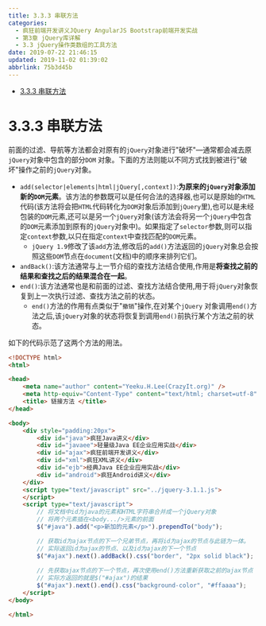 ```yaml
---
title: 3.3.3 串联方法
categories: 
  - 疯狂前端开发讲义JQuery AngularJS Bootstrap前端开发实战
  - 第3章 jQuery库详解
  - 3.3 jQuery操作类数组的工具方法
date: 2019-07-22 21:46:15
updated: 2019-11-02 01:39:02
abbrlink: 75b3d45b
---
```

- [3.3.3 串联方法](/ReadingNotes/75b3d45b/#3-3-3-串联方法)

<!--more-->
<script src="https://cdn.bootcss.com/jquery/3.4.0/jquery.slim.min.js"></script>
<script>$(document).ready(function () {$(".post-body > ul:nth-child(1)").hide();});</script>

<!--end-->
<!--SSTStart-->
# 3.3.3 串联方法 #
前面的过滤、导航等方法都会对原有的`jQuery`对象进行"破坏"—通常都会减去原`jQuery`对象中包含的部分`DOM` 对象。下面的方法则能以不同方式找到被进行"破坏"操作之前的`jQuery`对象。
- `add(selector|elements|html|jQuery[,context])`:**为原来的`jQuery`对象添加新的`DOM`元素**。该方法的参数既可以是任何合法的选择器,也可以是原始的`HTML`代码(该方法将会把`HTML`代码转化为`DOM`对象后添加到`jQuery`里),也可以是未经包装的`DOM`元素,还可以是另一个`jQuery`对象(该方法会将另一个`jQuery`中包含的`DOM`元素添加到原有的`jQuery`对象中)。如果指定了`selector`参数,则可以指定`context`参数,以只在指定`context`中查找匹配的`DOM`元素。
    - `jQuery 1.9`修改了该`add`方法,修改后的`add()`方法返回的`jQuery`对象总会按照这些`DOM`节点在`document`(文档)中的顺序来排列它们。
- `andBack()`:该方法通常与上一节介绍的查找方法结合使用,作用是**将查找之前的结果和查找之后的结果混合在一起**。
- `end()`:该方法通常也是和前面的过滤、查找方法结合使用,用于将`jQuery`对象恢复到上一次执行过滤、查找方法之前的状态。
    - `end()`方法的作用有点类似于"`撤销`"操作,在对某个`jQuery` 对象调用`end()`方法之后,该`jQuery`对象的状态将恢复到调用`end()`前执行某个方法之前的状态。
<!--SSTStop-->
如下的代码示范了这两个方法的用法。
```html
<!DOCTYPE html>
<html>

<head>
	<meta name="author" content="Yeeku.H.Lee(CrazyIt.org)" />
	<meta http-equiv="Content-Type" content="text/html; charset=utf-8" />
	<title> 链接方法 </title>
</head>

<body>
	<div style="padding:20px">
		<div id="java">疯狂Java讲义</div>
		<div id="javaee">轻量级Java EE企业应用实战</div>
		<div id="ajax">疯狂前端开发讲义</div>
		<div id="xml">疯狂XML讲义</div>
		<div id="ejb">经典Java EE企业应用实战</div>
		<div id="android">疯狂Android讲义</div>
	</div>
	<script type="text/javascript" src="../jquery-3.1.1.js">
	</script>
	<script type="text/javascript">
		// 将文档中id为java的元素和HTML字符串合并成一个jQuery对象
		// 将两个元素插在<body.../>元素的前面
		$("#java").add("<p>新加的元素</p>").prependTo("body");

		// 获取id为ajax节点的下一个兄弟节点，再将id为ajax的节点与此链为一体。
		// 实际返回id为ajax的节点、以及id为ajax的下一个节点
		$("#ajax").next().addBack().css("border", "2px solid black");
		
		// 先获取ajax节点的下一个节点，再次使用end()方法重新获取之前的ajax节点
		// 实际方返回的就是$("#ajax")的结果
		$("#ajax").next().end().css("background-color", "#ffaaaa");
	</script>
</body>

</html>
```

